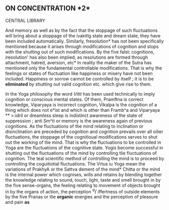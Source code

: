 ## **ON CONCENTRATION** *2\*

CENTRAL LIBRARY

And memory as well as by the fact that the stoppage of such fluctuations will bring about a stoppage of the ivakitlg state and dream state, they have been included automatically. Similarly, fresolution\* has not been specifically mentioned because it arises through modifications of cognition and stops with the shutting out of such modifications. By the five falst: cognitions, *i*resolution' has also been implied, as resolutions are formed through attachment, hatred, aversion, etc\* In reality the maker of the Sutra has mentioned only the fundamental controllable modifications. That is why the feelings or states of fluctuation like happiness or misery have not been included. Happiness or sorrow cannot be controlled by itself ; it is to be **eliminated** by shutting out valid cognition etc. which give rise to them.

In the Yoga philosophy the word *Vitti* has been used technically to imply cognition or conscious mental states. Of them, Pramftna is correct knowledge, Viparyaya is incorrect cognition, Vikalpa is the cognition of a thing which does not e\*ist and which is other than Framb^a and Viparyaya *\* >:idril or dreamless sleep is indistinct awareness of the state of suppression ; anti Sm^ti or memory is the awareness again of previous cognitions. As the fluctuations of the mind relating to inclination or disinclination are preceded by cognition and cognition prevails over all oilier fluctuations, the stoppage of the cognitioual modifications serves to shut out the working of tlie mind. That is why the fluctuations to be controlled in Yoga are the fluctuations of the cognitive state. Yogis become successful in shutting out the fluctuations of the mind by controlling tlie fluctuations of cognition. The teal scientific method of controlling the mind is to proceed by controlling the coguitiotial fluctuations. The Vrtus iu Yoga mean the variations of PrakhyA or the Sattva dement of the mind\* Chitta or the mind is the internal power which cognises, wills and retains by blending together the knowledge relating to sound, touch, light, taste and smell brought in by the five sense-organs, the feeling relating to movement of objects brought in by the organs of action, the perception *<sup>q</sup>{* iffertness of outside elements by the five Pranas or tlie **organic** energies and the perception of pleasure and pain **as**